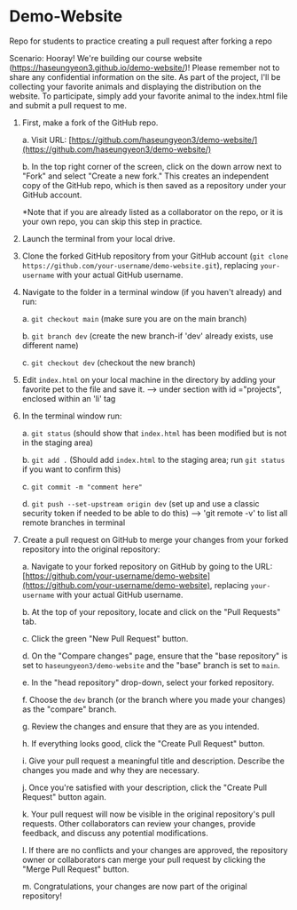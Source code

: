 # Demo-Website

Repo for students to practice creating a pull request after forking a repo

Scenario:  Hooray! We're building our course website (https://haseungyeon3.github.io/demo-website/)! Please remember not to share any confidential information on the site.
As part of the project, I'll be collecting your favorite animals and displaying the distribution on the website. To participate, simply add your favorite animal to the index.html file and submit a pull request to me.

1. First, make a fork of the GitHub repo.

    a. Visit URL: [https://github.com/haseungyeon3/demo-website/](https://github.com/haseungyeon3/demo-website/)

    b. In the top right corner of the screen, click on the down arrow next to "Fork" and select "Create a new fork." This creates an independent copy of the GitHub repo, which is then saved as a repository under your GitHub account.

    *Note that if you are already listed as a collaborator on the repo, or it is your own repo, you can skip this step in practice.
2. Launch the terminal from your local drive.

3. Clone the forked GitHub repository from your GitHub account (`git clone https://github.com/your-username/demo-website.git`), replacing `your-username` with your actual GitHub username.

5. Navigate to the folder in a terminal window (if you haven't already) and run:

    a. `git checkout main` (make sure you are on the main branch)
    
    b. `git branch dev` (create the new branch-if 'dev' already exists, use different name)
    
    c. `git checkout dev` (checkout the new branch)

6. Edit `index.html` on your local machine in the directory by adding your favorite pet to the file and save it.
   --> under section with id ="projects", enclosed within an 'li' tag 

8. In the terminal window run:

    a. `git status` (should show that `index.html` has been modified but is not in the staging area)
    
    b. `git add .` (Should add `index.html` to the staging area; run `git status` if you want to confirm this)
    
    c. `git commit -m "comment here"`
    
    d. `git push --set-upstream origin dev` (set up and use a classic security token if needed to be able to do this)
    --> 'git remote -v' to list all remote branches in terminal 


6. Create a pull request on GitHub to merge your changes from your forked repository into the original repository:

    a. Navigate to your forked repository on GitHub by going to the URL: [https://github.com/your-username/demo-website](https://github.com/your-username/demo-website), replacing `your-username` with your actual GitHub username.

    b. At the top of your repository, locate and click on the "Pull Requests" tab.

    c. Click the green "New Pull Request" button.

    d. On the "Compare changes" page, ensure that the "base repository" is set to `haseungyeon3/demo-website` and the "base" branch is set to `main`.

    e. In the "head repository" drop-down, select your forked repository.

    f. Choose the `dev` branch (or the branch where you made your changes) as the "compare" branch.

    g. Review the changes and ensure that they are as you intended.

    h. If everything looks good, click the "Create Pull Request" button.

    i. Give your pull request a meaningful title and description. Describe the changes you made and why they are necessary.

    j. Once you're satisfied with your description, click the "Create Pull Request" button again.

    k. Your pull request will now be visible in the original repository's pull requests. Other collaborators can review your changes, provide feedback, and discuss any potential modifications.

    l. If there are no conflicts and your changes are approved, the repository owner or collaborators can merge your pull request by clicking the "Merge Pull Request" button.

    m. Congratulations, your changes are now part of the original repository!


